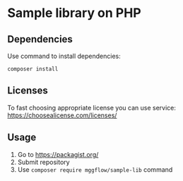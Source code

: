 # Sample library on PHP
## Dependencies
Use command to install dependencies:

``
composer install
``

## Licenses
To fast choosing appropriate license you can use service:
https://choosealicense.com/licenses/

## Usage
1. Go to https://packagist.org/
2. Submit repository
3. Use ``composer require mggflow/sample-lib`` command